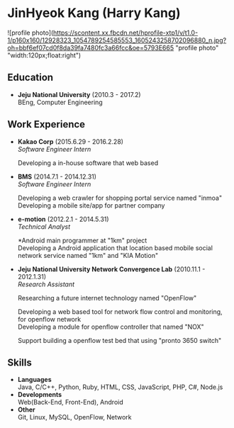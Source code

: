 # JinHyeok Kang (Harry Kang)  
![profile photo](https://scontent.xx.fbcdn.net/hprofile-xtp1/v/t1.0-1/p160x160/12928323_1054789254585553_1605243258702096880_n.jpg?oh=bbf6ef07cd0f8da39fa7480fc3a66fcc&oe=5793E665 "profile photo" "width:120px;float:right")
## Education
- **Jeju National University** (2010.3 - 2017.2)  
	BEng, Computer Engineering

## Work Experience
- **Kakao Corp** (2015.6.29 - 2016.2.28)  
	*Software Engineer Intern*

	Developing a in-house software that web based

- **BMS** (2014.7.1 - 2014.12.31)  
	*Software Engineer Intern*

	Developing a web crawler for shopping portal service named "inmoa"  
	Developing a mobile site/app for partner company

- **e-motion** (2012.2.1 - 2014.5.31)  
	*Technical Analyst*

	*Android main programmer at "1km" project  
	Developing a Android application that location based mobile social network service named "1km" and "KIA Motion"

- **Jeju National University Network Convergence Lab** (2010.11.1 - 2012.1.31)  
	*Research Assistant*

	Researching a future internet technology named "OpenFlow"

	Developing a web based tool for network flow control and monitoring, for openflow network  
	Developing a module for openflow controller that named "NOX"

	Support building a openflow test bed that using "pronto 3650 switch"

## Skills
- **Languages**  
	Java, C/C++, Python, Ruby, HTML, CSS, JavaScript, PHP, C#, Node.js
- **Developments**  
	Web(Back-End, Front-End), Android
- **Other**  
	Git, Linux, MySQL, OpenFlow, Network

